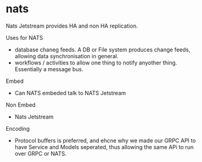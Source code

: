 # nats

Nats Jetstream provides HA and non HA replication.

Uses for NATS
- database chaneg feeds. A DB or File system produces change feeds, allowing data synchronisation in general.
- workflows / activities to allow one thing to notify anyother thing. Essentially a message bus.

Embed
- Can NATS embeded talk to NATS Jetstream

Non Embed
- Nats Jetstream

Encoding
- Protocol buffers is preferred, and ehcne why we made our GRPC API to have Service and Models seperated, thus allowing the same APi to run over GRPC or NATS.

